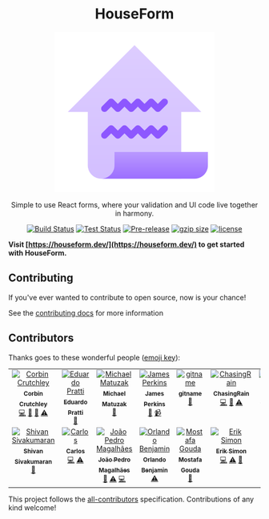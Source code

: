 <div align="center">
<h1>HouseForm</h1>

<img
height="320"
width="320"
alt="A ledger with a house shape"
src="./docs/public/logo.svg"
/>

<p>Simple to use React forms, where your validation and UI code live together in harmony.</p>

</div>


<div align="center">

[![Build Status](https://img.shields.io/github/actions/workflow/status/houseform/houseform/build.yml?branch=main)](https://github.com/crutchcorn/cli-testing-library/actions/workflows/validate.yml?query=branch%3Amain)
[![Test Status](https://img.shields.io/github/actions/workflow/status/houseform/houseform/test.yml?branch=main&label=tests)](https://github.com/crutchcorn/cli-testing-library/actions/workflows/validate.yml?query=branch%3Amain)
[![Pre-release](https://img.shields.io/npm/v/houseform.svg)](https://npm.im/houseform)
[![gzip size](https://img.badgesize.io/https://unpkg.com/houseform@latest/dist/houseform.umd.cjs?compression=gzip)](https://unpkg.com/browse/houseform@latest/dist/houseform.umd.cjs)
[![license](https://badgen.now.sh/badge/license/MIT)](./LICENSE.md)

</div>

**Visit [https://houseform.dev/](https://houseform.dev/) to get started with HouseForm.**

## Contributing

If you've ever wanted to contribute to open source, now is your chance!

See the [contributing docs](./CONTRIBUTING.md) for more information

## Contributors

Thanks goes to these wonderful people
([emoji key](https://allcontributors.org/docs/en/emoji-key)):

<!-- ALL-CONTRIBUTORS-LIST:START - Do not remove or modify this section -->
<!-- prettier-ignore-start -->
<!-- markdownlint-disable -->
<table>
  <tbody>
    <tr>
      <td align="center" valign="top" width="14.28%"><a href="https://crutchcorn.dev/"><img src="https://avatars.githubusercontent.com/u/9100169?v=4?s=100" width="100px;" alt="Corbin Crutchley"/><br /><sub><b>Corbin Crutchley</b></sub></a><br /><a href="https://github.com/houseform/houseform/commits?author=crutchcorn" title="Code">💻</a> <a href="https://github.com/houseform/houseform/commits?author=crutchcorn" title="Documentation">📖</a> <a href="#maintenance-crutchcorn" title="Maintenance">🚧</a> <a href="https://github.com/houseform/houseform/commits?author=crutchcorn" title="Tests">⚠️</a></td>
      <td align="center" valign="top" width="14.28%"><a href="http://pratti.design/"><img src="https://avatars.githubusercontent.com/u/17130024?v=4?s=100" width="100px;" alt="Eduardo Pratti"/><br /><sub><b>Eduardo Pratti</b></sub></a><br /><a href="#design-PrattiDev" title="Design">🎨</a></td>
      <td align="center" valign="top" width="14.28%"><a href="https://github.com/emkay"><img src="https://avatars.githubusercontent.com/u/1327?v=4?s=100" width="100px;" alt="Michael Matuzak"/><br /><sub><b>Michael Matuzak</b></sub></a><br /><a href="https://github.com/houseform/houseform/commits?author=emkay" title="Documentation">📖</a></td>
      <td align="center" valign="top" width="14.28%"><a href="https://jamesperkins.dev/"><img src="https://avatars.githubusercontent.com/u/45409975?v=4?s=100" width="100px;" alt="James Perkins"/><br /><sub><b>James Perkins</b></sub></a><br /><a href="https://github.com/houseform/houseform/commits?author=perkinsjr" title="Documentation">📖</a> <a href="#video-perkinsjr" title="Videos">📹</a></td>
      <td align="center" valign="top" width="14.28%"><a href="https://github.com/gitname"><img src="https://avatars.githubusercontent.com/u/7143133?v=4?s=100" width="100px;" alt="gitname"/><br /><sub><b>gitname</b></sub></a><br /><a href="https://github.com/houseform/houseform/commits?author=gitname" title="Documentation">📖</a></td>
      <td align="center" valign="top" width="14.28%"><a href="https://chasingtherain.vercel.app/"><img src="https://avatars.githubusercontent.com/u/48197694?v=4?s=100" width="100px;" alt="ChasingRain"/><br /><sub><b>ChasingRain</b></sub></a><br /><a href="https://github.com/houseform/houseform/commits?author=chasingtherain" title="Code">💻</a> <a href="https://github.com/houseform/houseform/commits?author=chasingtherain" title="Documentation">📖</a> <a href="https://github.com/houseform/houseform/commits?author=chasingtherain" title="Tests">⚠️</a></td>
      <td align="center" valign="top" width="14.28%"><a href="https://github.com/nordowl"><img src="https://avatars.githubusercontent.com/u/71926058?v=4?s=100" width="100px;" alt="Jonas D."/><br /><sub><b>Jonas D.</b></sub></a><br /><a href="https://github.com/houseform/houseform/commits?author=nordowl" title="Documentation">📖</a></td>
    </tr>
    <tr>
      <td align="center" valign="top" width="14.28%"><a href="http://shivan.xyz"><img src="https://avatars.githubusercontent.com/u/51132467?v=4?s=100" width="100px;" alt="Shivan Sivakumaran"/><br /><sub><b>Shivan Sivakumaran</b></sub></a><br /><a href="https://github.com/houseform/houseform/commits?author=shivan-s" title="Documentation">📖</a></td>
      <td align="center" valign="top" width="14.28%"><a href="http://charlesfig.github.io"><img src="https://avatars.githubusercontent.com/u/39968271?v=4?s=100" width="100px;" alt="Carlos"/><br /><sub><b>Carlos</b></sub></a><br /><a href="https://github.com/houseform/houseform/commits?author=charlesfig" title="Code">💻</a> <a href="https://github.com/houseform/houseform/commits?author=charlesfig" title="Tests">⚠️</a></td>
      <td align="center" valign="top" width="14.28%"><a href="https://jpedromagalhaes.vercel.app/"><img src="https://avatars.githubusercontent.com/u/48808846?v=4?s=100" width="100px;" alt="João Pedro Magalhães"/><br /><sub><b>João Pedro Magalhães</b></sub></a><br /><a href="https://github.com/houseform/houseform/commits?author=joaom00" title="Documentation">📖</a> <a href="https://github.com/houseform/houseform/commits?author=joaom00" title="Tests">⚠️</a> <a href="https://github.com/houseform/houseform/commits?author=joaom00" title="Code">💻</a></td>
      <td align="center" valign="top" width="14.28%"><a href="https://bejo.dev/"><img src="https://avatars.githubusercontent.com/u/3190666?v=4?s=100" width="100px;" alt="Orlando Benjamin"/><br /><sub><b>Orlando Benjamin</b></sub></a><br /><a href="https://github.com/houseform/houseform/commits?author=caxco93" title="Tests">⚠️</a></td>
      <td align="center" valign="top" width="14.28%"><a href="https://github.com/mostafaegouda"><img src="https://avatars.githubusercontent.com/u/100293809?v=4?s=100" width="100px;" alt="Mostafa Gouda"/><br /><sub><b>Mostafa Gouda</b></sub></a><br /><a href="https://github.com/houseform/houseform/commits?author=mostafaegouda" title="Documentation">📖</a></td>
      <td align="center" valign="top" width="14.28%"><a href="http://eriksimon.dev"><img src="https://avatars.githubusercontent.com/u/10850738?v=4?s=100" width="100px;" alt="Erik Simon"/><br /><sub><b>Erik Simon</b></sub></a><br /><a href="https://github.com/houseform/houseform/commits?author=ShooTeX" title="Code">💻</a> <a href="https://github.com/houseform/houseform/commits?author=ShooTeX" title="Tests">⚠️</a> <a href="https://github.com/houseform/houseform/commits?author=ShooTeX" title="Documentation">📖</a></td>
    </tr>
  </tbody>
</table>

<!-- markdownlint-restore -->
<!-- prettier-ignore-end -->

<!-- ALL-CONTRIBUTORS-LIST:END -->

This project follows the
[all-contributors](https://github.com/all-contributors/all-contributors)
specification. Contributions of any kind welcome!
